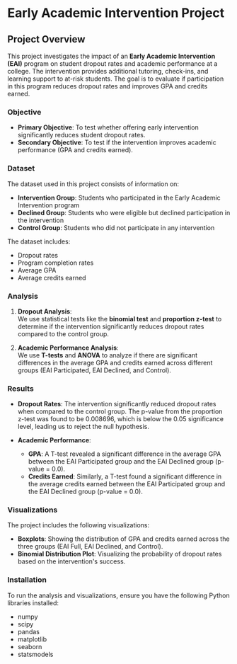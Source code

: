 # Early Academic Intervention Project

## Project Overview
This project investigates the impact of an **Early Academic Intervention (EAI)** program on student dropout rates and academic performance at a college. The intervention provides additional tutoring, check-ins, and learning support to at-risk students. The goal is to evaluate if participation in this program reduces dropout rates and improves GPA and credits earned.

### Objective
- **Primary Objective**: To test whether offering early intervention significantly reduces student dropout rates.
- **Secondary Objective**: To test if the intervention improves academic performance (GPA and credits earned).

### Dataset
The dataset used in this project consists of information on:
- **Intervention Group**: Students who participated in the Early Academic Intervention program
- **Declined Group**: Students who were eligible but declined participation in the intervention
- **Control Group**: Students who did not participate in any intervention

The dataset includes:
- Dropout rates
- Program completion rates
- Average GPA
- Average credits earned

### Analysis
1. **Dropout Analysis**:  
   We use statistical tests like the **binomial test** and **proportion z-test** to determine if the intervention significantly reduces dropout rates compared to the control group.
   
2. **Academic Performance Analysis**:  
   We use **T-tests** and **ANOVA** to analyze if there are significant differences in the average GPA and credits earned across different groups (EAI Participated, EAI Declined, and Control).

### Results
- **Dropout Rates**: The intervention significantly reduced dropout rates when compared to the control group. The p-value from the proportion z-test was found to be 0.008696, which is below the 0.05 significance level, leading us to reject the null hypothesis.
  
- **Academic Performance**:  
   - **GPA**: A T-test revealed a significant difference in the average GPA between the EAI Participated group and the EAI Declined group (p-value = 0.0).
   - **Credits Earned**: Similarly, a T-test found a significant difference in the average credits earned between the EAI Participated group and the EAI Declined group (p-value = 0.0).

### Visualizations
The project includes the following visualizations:
- **Boxplots**: Showing the distribution of GPA and credits earned across the three groups (EAI Full, EAI Declined, and Control).
- **Binomial Distribution Plot**: Visualizing the probability of dropout rates based on the intervention's success.

### Installation
To run the analysis and visualizations, ensure you have the following Python libraries installed:
- numpy
- scipy
- pandas
- matplotlib
- seaborn
- statsmodels

